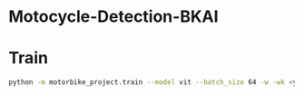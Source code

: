 # Motocycle-Detection-BKAI

# Train

```bash
python -m motorbike_project.train --model vit --batch_size 64 -w -wk <your_wandb_key>
```
